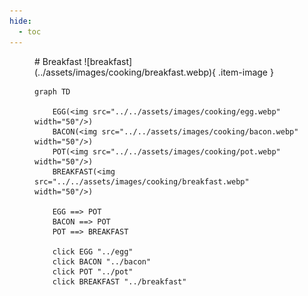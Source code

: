 ```yaml
---
hide:
  - toc
---
```

<figure markdown="1">
# Breakfast
![breakfast](../assets/images/cooking/breakfast.webp){ .item-image }

```mermaid
graph TD

    EGG(<img src="../../assets/images/cooking/egg.webp" width="50"/>)
    BACON(<img src="../../assets/images/cooking/bacon.webp" width="50"/>)
    POT(<img src="../../assets/images/cooking/pot.webp" width="50"/>)
    BREAKFAST(<img src="../../assets/images/cooking/breakfast.webp" width="50"/>)

    EGG ==> POT
    BACON ==> POT
    POT ==> BREAKFAST

    click EGG "../egg"
    click BACON "../bacon"
    click POT "../pot"
    click BREAKFAST "../breakfast"

```
</figure>